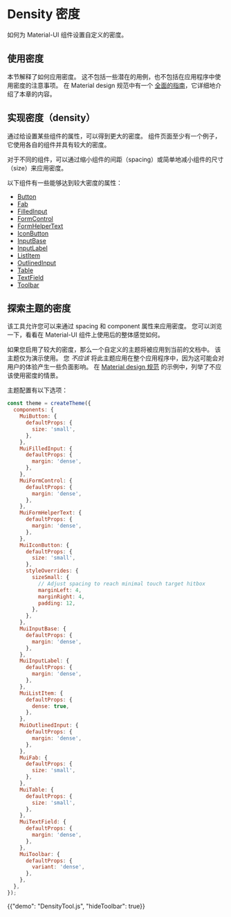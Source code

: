 # Density 密度

<p class="description">如何为 Material-UI 组件设置自定义的密度。</p>

## 使用密度

本节解释了如何应用密度。 这不包括一些潜在的用例，也不包括在应用程序中使用密度的注意事项。 在 Material design 规范中有一个 [全面的指南](https://material.io/design/layout/applying-density.html#typographic-density)，它详细地介绍了本章的内容。

## 实现密度（density）

通过给设置某些组件的属性，可以得到更大的密度。 组件页面至少有一个例子，它使用各自的组件并具有较大的密度。

对于不同的组件，可以通过缩小组件的间距（spacing）或简单地减小组件的尺寸（size）来应用密度。

以下组件有一些能够达到较大密度的属性：

- [Button](/api/button/)
- [Fab](/api/fab/)
- [FilledInput](/api/filled-input/)
- [FormControl](/api/form-control/)
- [FormHelperText](/api/form-helper-text/)
- [IconButton](/api/icon-button/)
- [InputBase](/api/input-base/)
- [InputLabel](/api/input-label/)
- [ListItem](/api/list-item/)
- [OutlinedInput](/api/outlined-input/)
- [Table](/api/table/)
- [TextField](/api/text-field/)
- [Toolbar](/api/toolbar/)

## 探索主题的密度

该工具允许您可以来通过 spacing 和 component 属性来应用密度。 您可以浏览一下，看看在 Material-UI 组件上使用后的整体感觉如何。

如果您启用了较大的密度，那么一个自定义的主题将被应用到当前的文档中。 该主题仅为演示使用。 您 _不应该_ 将此主题应用在整个应用程序中，因为这可能会对用户的体验产生一些负面影响。 在 [Material design 规范](https://material.io/design/layout/applying-density.html#typographic-density) 的示例中，列举了不应该使用密度的情景。

主题配置有以下选项：

```js
const theme = createTheme({
  components: {
    MuiButton: {
      defaultProps: {
        size: 'small',
      },
    },
    MuiFilledInput: {
      defaultProps: {
        margin: 'dense',
      },
    },
    MuiFormControl: {
      defaultProps: {
        margin: 'dense',
      },
    },
    MuiFormHelperText: {
      defaultProps: {
        margin: 'dense',
      },
    },
    MuiIconButton: {
      defaultProps: {
        size: 'small',
      },
      styleOverrides: {
        sizeSmall: {
          // Adjust spacing to reach minimal touch target hitbox
          marginLeft: 4,
          marginRight: 4,
          padding: 12,
        },
      },
    },
    MuiInputBase: {
      defaultProps: {
        margin: 'dense',
      },
    },
    MuiInputLabel: {
      defaultProps: {
        margin: 'dense',
      },
    },
    MuiListItem: {
      defaultProps: {
        dense: true,
      },
    },
    MuiOutlinedInput: {
      defaultProps: {
        margin: 'dense',
      },
    },
    MuiFab: {
      defaultProps: {
        size: 'small',
      },
    },
    MuiTable: {
      defaultProps: {
        size: 'small',
      },
    },
    MuiTextField: {
      defaultProps: {
        margin: 'dense',
      },
    },
    MuiToolbar: {
      defaultProps: {
        variant: 'dense',
      },
    },
  },
});
```

{{"demo": "DensityTool.js", "hideToolbar": true}}
